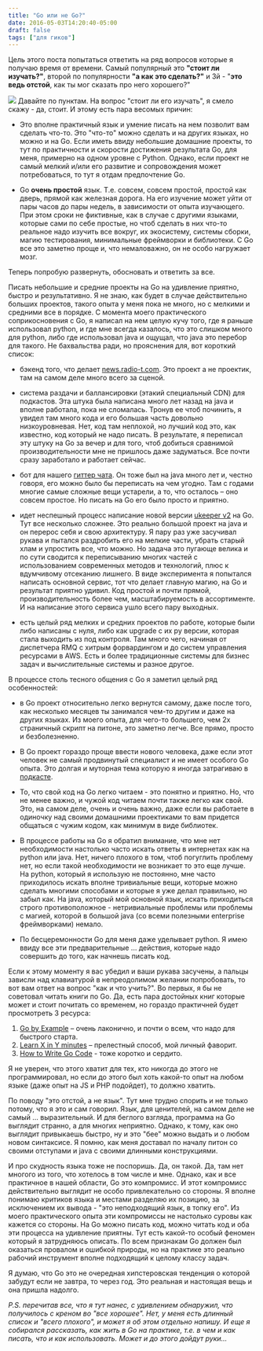 ```yaml
---
title: "Go или не Go?"
date: 2016-05-03T14:20:40-05:00
draft: false
tags: ["для гиков"]
---
```


Цель этого поста попытаться ответить на ряд вопросов которые я получаю время от времени. Самый популярный это **"стоит ли изучать?"**, второй по популярности **"а как это сделать?"** и 3й - "**это ведь отстой**, как ты мог сказать про него хорошего?"

![](/images/posts/zxo8z-201605-03124845-4tnxv.png#floatright)
Давайте по пунктам. На вопрос "стоит ли его изучать", я смело скажу - да, стоит. И этому есть пара весомых причин:
 
- Это вполне практичный язык и умение писать на нем позволит вам сделать что-то. Это "что-то" можно сделать и на других языках, но можно и на Go. Если иметь ввиду небольшие домашние проекты, то тут по практичности и скорости достижения результата Go, для меня, примерно на одном уровне с Python. Однако, если проект не самый мелкий и/или его развитие и сопровождения может потребоваться, то тут я отдам предпочтение Go.

- Go **очень простой** язык. T.e. совсем, совсем простой, простой как дверь, прямой как железная дорога. На его изучение может уйти от пары часов до пары недель, в зависимости от опыта изучающего. При этом сроки не фиктивные, как в случае с другими языками, которые сами по себе простые, но чтоб сделать в них что-то реальное надо изучить все вокруг, их экосистему, системы сборки, магию тестирования, минимальные фреймворки и библиотеки. С Go все это заметно проще и, что немаловажно, он не особо нагружает мозг.

Теперь попробую развернуть, обосновать и ответить за все.

Писать небольшие и средние проекты на Go на удивление приятно, быстро и результативно. Я не знаю, как будет в случае действительно больших проектов, такого опыта у меня пока не много, но с мелкими и средними все в порядке. С момента моего практического соприкосновения с Go, я написал на нем целую кучу того, где я раньше использовал python, и где мне всегда казалось, что это слишком много для python, либо где использовал java и ощущал, что java это перебор для такого. Не бахвальства ради, но прояснения для, вот короткий список:

- бэкенд того, что делает [news.radio-t.com](http://news.radio-t.com). Это проект а не проектик, там на самом деле много всего за сценой.

- система раздачи и баллансировки (этакий специальный CDN) для подкастов. Эта штука была написана много лет назад на java и вполне работала, пока не сломалась. Тронув ее чтоб починить, я увидел там много кода и его большая часть довольно низкоуровневая. Нет, код там неплохой, но лучший код это, как известно, код который не надо писать. В результате,  я переписал эту штуку на Go за вечер и для того, чтоб добиться сравнимой производительности мне не пришлось даже задуматься. Все почти сразу заработало и работает сейчас.

- бот для нашего [гиттер чата](http://chat.radio-t.com). Он тоже был на java много лет и, честно говоря, его можно было бы переписать на чем угодно. Там с годами многие самые сложные вещи устарели, а то, что осталось – оно совсем простое. Но писать на Go его было просто и приятно.

- идет неспешный процесс написание новой версии [ukeeper v2](http://ukeeper.com) на Go. Тут все несколько сложнее. Это реально большой проект на java и он перерос себя и свою архитектуру. Я пару раз уже засучивал рукава и пытался раздробить его на мелкие части, убрать старый хлам и упростить все, что можно. Но задача это пугающе велика и по сути сводится к переписыванию многих частей с использованием современных методов и технологий, плюс к вдумчивому отсеканию лишнего. В виде эксперимента я попытался написать основной сервис, тот что делает главную магию, на Go и результат приятно удивил. Код простой и почти прямой, производительность более чем, масштабируемость в ассортименте. И на написание этого сервиса ушло всего пару выходных.

- есть целый ряд мелких и средних проектов по работе, которые были либо написаны с нуля, либо как upgrade с их py версии, которая стала выходить из под контроля. Там много чего, начиная от диспетчера RMQ с хитрым форвардингом и до систем управления ресурсами в AWS. Есть и более традиционные системы для бизнес задач и вычислительные системы и разное другое.

В процессе столь тесного общения с Go я заметил целый ряд особенностей:

- в Go проект относительно легко вернутся самому, даже после того, как несколько месяцев ты занимался чем-то другим и даже на других языках. Из моего опыта, для чего-то большего, чем 2х страничный скрипт на питоне, это заметно легче. Все прямо, просто и безболезненно. 

- В Go проект гораздо проще ввести нового человека, даже если этот человек не самый продвинутый специалист и не имеет особого Go опыта. Это долгая и муторная тема которую я иногда затрагиваю в [подкасте](https://radio-t.com).

- То, что свой код на Go легко читаем - это понятно и приятно. Но, что не менее важно, и чужой код читаем почти также легко как свой. Это, на самом деле, очень и очень важно, даже если вы работаете в одиночку над своими домашними проектиками то вам придется общаться с чужим кодом, как минимум в виде библиотек.

- В процессе работы на Go я обратил внимание, что мне нет необходимости настолько часто искать ответы в интернетах как на python или java. Нет, ничего плохого в том, чтоб погуглить проблему нет, но если такой необходимости не возникает то это еще лучше. На python, который я использую не постоянно, мне часто приходилось искать вполне тривиальные вещи, которые можно сделать многими способами и которые я уже делал правильно, но забыл как. На java, который мой основной язык, искать приходиться строго противоположное - нетривиальные проблемы или проблемы с магией, которой в большой java (со всеми полезными enterprise фреймворками) немало.

- По бесцеремонности Go для меня даже уделывает python. Я имею ввиду все эти предварительные ... действия, которые надо совершить до того, как начнешь писать код. 

Если к этому моменту я вас убедил и ваши рукава засучены, а пальцы зависли над клавиатурой в непреодолимом желании попробовать, то вот вам ответ на вопрос "как и что учить?". Во первых, я бы не советовал читать книги по Go. Да, есть пара достойных книг которые может и стоит почитать со временем, но гораздо практичней будет просмотреть 3 ресурса:

1. [Go by Example](https://gobyexample.com) – очень лаконично, и почти о всем, что надо для быстрого старта.
2. [Learn X in Y minutes](https://learnxinyminutes.com/docs/go/) – прелестный способ, мой личный фаворит. 
3. [How to Write Go Code](https://golang.org/doc/code.html) - тоже коротко и сердито.

Я не уверен, что этого хватит для тех, кто никогда до этого не программировал, но если до этого был хоть какой-то опыт на любом языке (даже опыт на JS и PHP подойдет), то должно хватить.

По поводу "это отстой, a не язык". Тут мне трудно спорить и не только потому, что я это и сам говорил. Язык, для ценителей, на самом деле не самый ... выразительный. И для беглого взгляда, программа на Go выглядит странно, а для многих неприятно. Однако, к тому, как оно выглядит привыкаешь быстро, ну и это "бее" можно выдать и о любом новом синтаксисе. Я помню, как меня доставал по началу питон со своими отступами и java с своими длинными конструкциями.

И про скудность языка тоже не поспоришь. Да, он такой. Да, там нет многого из того, что хотелось в том числе и мне. Однако, как и все практичное в нашей области, Go это компромисс. И этот компромисс действительно выглядит не особо привлекательно со стороны. Я вполне понимаю критиков языка и местами разделяю их позицию, за исключением их вывода - "это неподходящий язык, в топку его". Из моего практического опыта эти компромиссы не настолько суровы как кажется со стороны. На Go можно писать код, можно читать код и оба эти процесса на удивление приятны. Тут есть какой-то особый феномен который я затрудняюсь описать. По всем признакам Go должен был оказаться провалом и ошибкой природы, но на практике это реально рабочий инструмент вполне подходящий к целому классу задач.

Я думаю, что Go это не очередная хипстеровская тенденция о которой забудут если не завтра, то через год. Это реальная и настоящая вещь и она пришла надолго.

_P.S. перечитав все, что я тут нанес, с удивлением обнаружил, что получилось с креном во "все хорошее". Нет, у меня есть длинный список и "всего плохого", и может я об этом отдельно напишу. И еще я собирался рассказать, как жить в Go на практике, т.е. в чем и как писать, что и как использовать. Может и до этого дойдут руки..._
